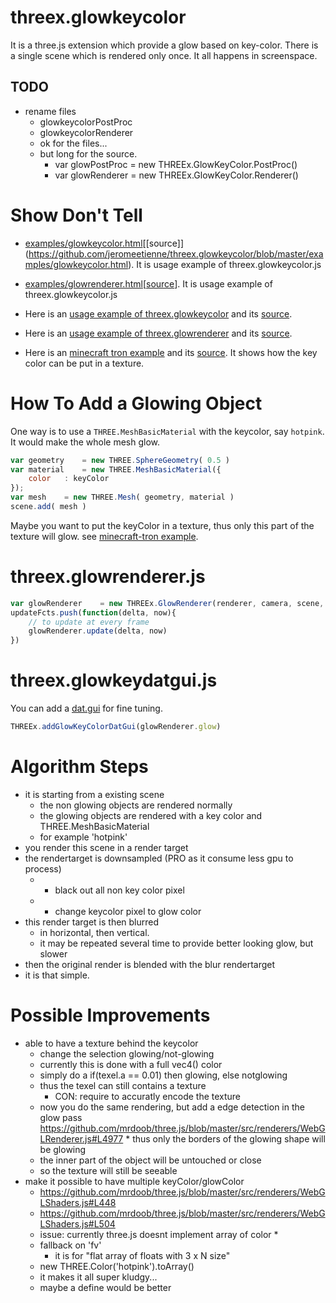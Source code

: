 threex.glowkeycolor
===================

It is a three.js extension which provide a glow based on key-color.
There is a single scene which is rendered only once.
It all happens in screenspace.

## TODO
* rename files
  * glowkeycolorPostProc
  * glowkeycolorRenderer
  * ok for the files...
  * but long for the source.
    * var glowPostProc  = new THREEx.GlowKeyColor.PostProc()
    * var glowRenderer  = new THREEx.GlowKeyColor.Renderer()

Show Don't Tell
===============
* [examples/glowkeycolor.html](http://jeromeetienne.github.io/threex.glowkeycolor/examples/glowkeycolor.html)\[[source]\](https://github.com/jeromeetienne/threex.glowkeycolor/blob/master/examples/glowkeycolor.html).
It is usage example of threex.glowkeycolor.js
* [examples/glowrenderer.html](http://jeromeetienne.github.io/threex.glowkeycolor/examples/glowrenderer.html)\[[source](https://github.com/jeromeetienne/threex.glowkeycolor/blob/master/examples/glowrenderer.html)\].
It is usage example of threex.glowkeycolor.js

* Here is an [usage example of threex.glowkeycolor](http://jeromeetienne.github.io/threex.glowkeycolor/examples/glowkeycolor.html) and its [source](https://github.com/jeromeetienne/threex.glowkeycolor/blob/master/examples/glowkeycolor.html).
* Here is an [usage example of threex.glowrenderer](http://jeromeetienne.github.io/threex.glowkeycolor/examples/glowrenderer.html) and its [source](https://github.com/jeromeetienne/threex.glowkeycolor/blob/master/examples/glowrenderer.html).
* Here is an [minecraft tron example](http://jeromeetienne.github.io/threex.glowkeycolor/examples/minecraft_tron.html) and its [source](https://github.com/jeromeetienne/threex.glowkeycolor/blob/master/examples/minecraft_tron.html).
It shows how the key color can be put in a texture.

How To Add a Glowing Object
===========================

One way is to use a ```THREE.MeshBasicMaterial``` with the keycolor, say ```hotpink```.
It would make the whole mesh glow.

```javascript
var geometry	= new THREE.SphereGeometry( 0.5 )
var material	= new THREE.MeshBasicMaterial({
	color	: keyColor
});
var mesh	= new THREE.Mesh( geometry, material )
scene.add( mesh )
```

Maybe you want to put the keyColor in a texture, thus only this part of the texture will 
glow. see [minecraft-tron example](https://github.com/jeromeetienne/threex.glowkeycolor/blob/master/examples/minecraft_tron.html).

threex.glowrenderer.js
======================

```javascript
var glowRenderer	= new THREEx.GlowRenderer(renderer, camera, scene, keyColor, glowColor)
updateFcts.push(function(delta, now){
	// to update at every frame
	glowRenderer.update(delta, now)
})
```

threex.glowkeydatgui.js
=======================

You can add a [dat.gui](https://code.google.com/p/dat-gui/) for fine tuning.

```javascript
THREEx.addGlowKeyColorDatGui(glowRenderer.glow)
```

Algorithm Steps
===============
* it is starting from a existing scene
  * the non glowing objects are rendered normally
  * the glowing objects are rendered with a key color and THREE.MeshBasicMaterial
  * for example 'hotpink'
* you render this scene in a render target
* the rendertarget is downsampled (PRO as it consume less gpu to process)
  * + black out all non key color pixel
  * + change keycolor pixel to glow color 
* this render target is then blurred
  * in horizontal, then vertical. 
  * it may be repeated several time to provide better looking glow, but slower
* then the original render is blended with the blur rendertarget
* it is that simple.


Possible Improvements
=====================
* able to have a texture behind the keycolor
  * change the selection glowing/not-glowing
  * currently this is done with a full vec4() color
  * simply do a if(texel.a == 0.01) then glowing, else notglowing
  * thus the texel can still contains a texture
    * CON: require to accuratly encode the texture
  * now you do the same rendering, but add a edge detection in the glow pass
https://github.com/mrdoob/three.js/blob/master/src/renderers/WebGLRenderer.js#L4977  * thus only the borders of the glowing shape will be glowing
  * the inner part of the object will be untouched or close
  * so the texture will still be seeable
* make it possible to have multiple keyColor/glowColor
  * https://github.com/mrdoob/three.js/blob/master/src/renderers/WebGLShaders.js#L448
  * https://github.com/mrdoob/three.js/blob/master/src/renderers/WebGLShaders.js#L504
  * issue: currently three.js doesnt implement array of color 
    * 
  * fallback on 'fv'
    * it is for "flat array of floats with 3 x N size"
  * new THREE.Color('hotpink').toArray()
  * it makes it all super kludgy...
  * maybe a define would be better
